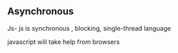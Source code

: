 ## Asynchronous ##


Js- js is synchronous , blocking, single-thread language

javascript will take help from browsers
